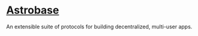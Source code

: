 # [Astrobase](https://astrobase.ai)

An extensible suite of protocols for building decentralized, multi-user apps.
